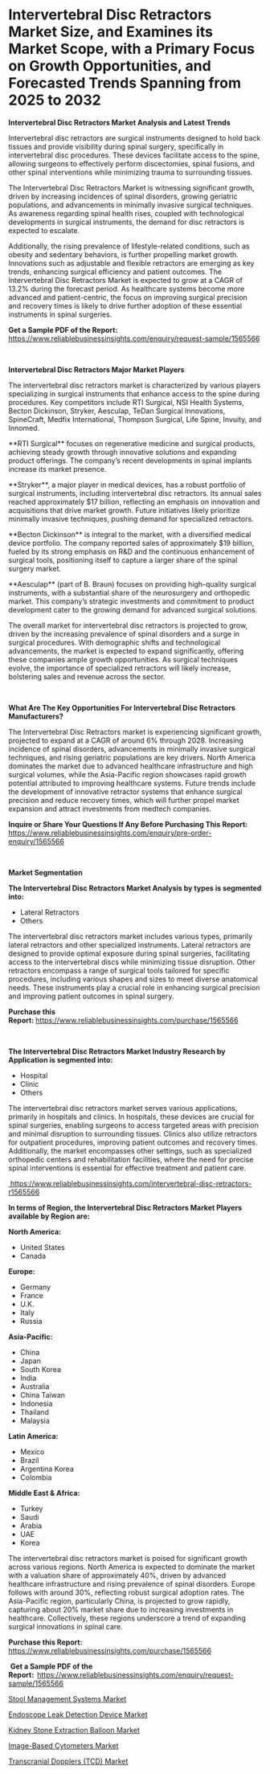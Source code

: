 <p><h1>Intervertebral Disc Retractors Market Size, and Examines its Market Scope, with a Primary Focus on Growth Opportunities, and Forecasted Trends Spanning from 2025 to 2032</h1></p><p><strong>Intervertebral Disc Retractors Market Analysis and Latest Trends</strong></p>
<p><p>Intervertebral disc retractors are surgical instruments designed to hold back tissues and provide visibility during spinal surgery, specifically in intervertebral disc procedures. These devices facilitate access to the spine, allowing surgeons to effectively perform discectomies, spinal fusions, and other spinal interventions while minimizing trauma to surrounding tissues.</p><p>The Intervertebral Disc Retractors Market is witnessing significant growth, driven by increasing incidences of spinal disorders, growing geriatric populations, and advancements in minimally invasive surgical techniques. As awareness regarding spinal health rises, coupled with technological developments in surgical instruments, the demand for disc retractors is expected to escalate. </p><p>Additionally, the rising prevalence of lifestyle-related conditions, such as obesity and sedentary behaviors, is further propelling market growth. Innovations such as adjustable and flexible retractors are emerging as key trends, enhancing surgical efficiency and patient outcomes. The Intervertebral Disc Retractors Market is expected to grow at a CAGR of 13.2% during the forecast period. As healthcare systems become more advanced and patient-centric, the focus on improving surgical precision and recovery times is likely to drive further adoption of these essential instruments in spinal surgeries.</p></p>
<p><strong>Get a Sample PDF of the Report:&nbsp;</strong> <a href="https://www.reliablebusinessinsights.com/enquiry/request-sample/1565566?utm_campaign=950&utm_medium=2&utm_source=Github&utm_content=ia&utm_term=04032025&utm_id=intervertebral-disc-retractors">https://www.reliablebusinessinsights.com/enquiry/request-sample/1565566</a></p>
<p>&nbsp;</p>
<p><strong>Intervertebral Disc Retractors Major Market Players</strong></p>
<p><p>The intervertebral disc retractors market is characterized by various players specializing in surgical instruments that enhance access to the spine during procedures. Key competitors include RTI Surgical, NSI Health Systems, Becton Dickinson, Stryker, Aesculap, TeDan Surgical Innovations, SpineCraft, Medfix International, Thompson Surgical, Life Spine, Invuity, and Innomed.</p><p>**RTI Surgical** focuses on regenerative medicine and surgical products, achieving steady growth through innovative solutions and expanding product offerings. The company’s recent developments in spinal implants increase its market presence.</p><p>**Stryker**, a major player in medical devices, has a robust portfolio of surgical instruments, including intervertebral disc retractors. Its annual sales reached approximately $17 billion, reflecting an emphasis on innovation and acquisitions that drive market growth. Future initiatives likely prioritize minimally invasive techniques, pushing demand for specialized retractors.</p><p>**Becton Dickinson** is integral to the market, with a diversified medical device portfolio. The company reported sales of approximately $19 billion, fueled by its strong emphasis on R&D and the continuous enhancement of surgical tools, positioning itself to capture a larger share of the spinal surgery market.</p><p>**Aesculap** (part of B. Braun) focuses on providing high-quality surgical instruments, with a substantial share of the neurosurgery and orthopedic market. This company’s strategic investments and commitment to product development cater to the growing demand for advanced surgical solutions.</p><p>The overall market for intervertebral disc retractors is projected to grow, driven by the increasing prevalence of spinal disorders and a surge in surgical procedures. With demographic shifts and technological advancements, the market is expected to expand significantly, offering these companies ample growth opportunities. As surgical techniques evolve, the importance of specialized retractors will likely increase, bolstering sales and revenue across the sector.</p></p>
<p>&nbsp;</p>
<p><strong>What Are The Key Opportunities For Intervertebral Disc Retractors Manufacturers?</strong></p>
<p><p>The Intervertebral Disc Retractors market is experiencing significant growth, projected to expand at a CAGR of around 6% through 2028. Increasing incidence of spinal disorders, advancements in minimally invasive surgical techniques, and rising geriatric populations are key drivers. North America dominates the market due to advanced healthcare infrastructure and high surgical volumes, while the Asia-Pacific region showcases rapid growth potential attributed to improving healthcare systems. Future trends include the development of innovative retractor systems that enhance surgical precision and reduce recovery times, which will further propel market expansion and attract investments from medtech companies.</p></p>
<p><strong>Inquire or Share Your Questions If Any Before Purchasing This Report:</strong> <a href="https://www.reliablebusinessinsights.com/enquiry/pre-order-enquiry/1565566?utm_campaign=950&utm_medium=2&utm_source=Github&utm_content=ia&utm_term=04032025&utm_id=intervertebral-disc-retractors">https://www.reliablebusinessinsights.com/enquiry/pre-order-enquiry/1565566</a></p>
<p>&nbsp;</p>
<p><strong>Market Segmentation</strong></p>
<p><strong>The Intervertebral Disc Retractors Market Analysis by types is segmented into:</strong></p>
<p><ul><li>Lateral Retractors</li><li>Others</li></ul></p>
<p><p>The intervertebral disc retractors market includes various types, primarily lateral retractors and other specialized instruments. Lateral retractors are designed to provide optimal exposure during spinal surgeries, facilitating access to the intervertebral discs while minimizing tissue disruption. Other retractors encompass a range of surgical tools tailored for specific procedures, including various shapes and sizes to meet diverse anatomical needs. These instruments play a crucial role in enhancing surgical precision and improving patient outcomes in spinal surgery.</p></p>
<p><strong>Purchase this Report:&nbsp;</strong><a href="https://www.reliablebusinessinsights.com/purchase/1565566?utm_campaign=950&utm_medium=2&utm_source=Github&utm_content=ia&utm_term=04032025&utm_id=intervertebral-disc-retractors">https://www.reliablebusinessinsights.com/purchase/1565566</a></p>
<p>&nbsp;</p>
<p><strong>The Intervertebral Disc Retractors Market Industry Research by Application is segmented into:</strong></p>
<p><ul><li>Hospital</li><li>Clinic</li><li>Others</li></ul></p>
<p><p>The intervertebral disc retractors market serves various applications, primarily in hospitals and clinics. In hospitals, these devices are crucial for spinal surgeries, enabling surgeons to access targeted areas with precision and minimal disruption to surrounding tissues. Clinics also utilize retractors for outpatient procedures, improving patient outcomes and recovery times. Additionally, the market encompasses other settings, such as specialized orthopedic centers and rehabilitation facilities, where the need for precise spinal interventions is essential for effective treatment and patient care.</p></p>
<p><a href="https://www.reliablebusinessinsights.com/intervertebral-disc-retractors-r1565566?utm_campaign=950&utm_medium=2&utm_source=Github&utm_content=ia&utm_term=04032025&utm_id=intervertebral-disc-retractors">&nbsp;https://www.reliablebusinessinsights.com/intervertebral-disc-retractors-r1565566</a></p>
<p><strong>In terms of Region, the Intervertebral Disc Retractors Market Players available by Region are:</strong></p>
<p>
    <p> <strong> North America: </strong>
        <ul>
            <li>United States</li>
            <li>Canada</li>
        </ul>
        </p> 
    <p> <strong> Europe: </strong>
        <ul>
            <li>Germany</li>
            <li>France</li>
            <li>U.K.</li>
            <li>Italy</li>
            <li>Russia</li>
        </ul>
        </p> 
    <p> <strong> Asia-Pacific: </strong>
        <ul>
            <li>China</li>
            <li>Japan</li>
            <li>South Korea</li>
            <li>India</li>
            <li>Australia</li>
            <li>China Taiwan</li>
            <li>Indonesia</li>
            <li>Thailand</li>
            <li>Malaysia</li>
        </ul>
        </p> 
    <p> <strong> Latin America: </strong>
        <ul>
            <li>Mexico</li>
            <li>Brazil</li>
            <li>Argentina Korea</li>
            <li>Colombia</li>
        </ul>
        </p> 
    <p> <strong> Middle East & Africa: </strong>
        <ul>
            <li>Turkey</li>
            <li>Saudi</li>
            <li>Arabia</li>
            <li>UAE</li>
            <li>Korea</li>
        </ul>
    </p>
    </p>
<p><p>The intervertebral disc retractors market is poised for significant growth across various regions. North America is expected to dominate the market with a valuation share of approximately 40%, driven by advanced healthcare infrastructure and rising prevalence of spinal disorders. Europe follows with around 30%, reflecting robust surgical adoption rates. The Asia-Pacific region, particularly China, is projected to grow rapidly, capturing about 20% market share due to increasing investments in healthcare. Collectively, these regions underscore a trend of expanding surgical innovations in spinal care.</p></p>
<p><strong>Purchase this Report: </strong><a href="https://www.reliablebusinessinsights.com/purchase/1565566?utm_campaign=950&utm_medium=2&utm_source=Github&utm_content=ia&utm_term=04032025&utm_id=intervertebral-disc-retractors">https://www.reliablebusinessinsights.com/purchase/1565566</a></p>
<p>&nbsp;<strong>Get a Sample PDF of the Report:&nbsp;&nbsp;</strong><a href="https://www.reliablebusinessinsights.com/enquiry/request-sample/1565566?utm_campaign=950&utm_medium=2&utm_source=Github&utm_content=ia&utm_term=04032025&utm_id=intervertebral-disc-retractors">https://www.reliablebusinessinsights.com/enquiry/request-sample/1565566</a></p>
<p><strong></strong></p>
<p><p><a href="https://github.com/fabinbuddygc/Market-Research-Report-List-1/blob/main/stool-management-systems-market.md?utm_campaign=950&utm_medium=2&utm_source=Github&utm_content=ia&utm_term=04032025&utm_id=intervertebral-disc-retractors">Stool Management Systems Market</a></p><p><a href="https://github.com/stohllaackdw/Market-Research-Report-List-1/blob/main/endoscope-leak-detection-device-market.md?utm_campaign=950&utm_medium=2&utm_source=Github&utm_content=ia&utm_term=04032025&utm_id=intervertebral-disc-retractors">Endoscope Leak Detection Device Market</a></p><p><a href="https://github.com/bramsklizas/Market-Research-Report-List-1/blob/main/kidney-stone-extraction-balloon-market.md?utm_campaign=950&utm_medium=2&utm_source=Github&utm_content=ia&utm_term=04032025&utm_id=intervertebral-disc-retractors">Kidney Stone Extraction Balloon Market</a></p><p><a href="https://github.com/menzolugarf5/Market-Research-Report-List-1/blob/main/image-based-cytometers-market.md?utm_campaign=950&utm_medium=2&utm_source=Github&utm_content=ia&utm_term=04032025&utm_id=intervertebral-disc-retractors">Image-Based Cytometers Market</a></p><p><a href="https://github.com/fratigrouph8/Market-Research-Report-List-1/blob/main/transcranial-dopplers-tcd-market.md?utm_campaign=950&utm_medium=2&utm_source=Github&utm_content=ia&utm_term=04032025&utm_id=intervertebral-disc-retractors">Transcranial Dopplers (TCD) Market</a></p></p>